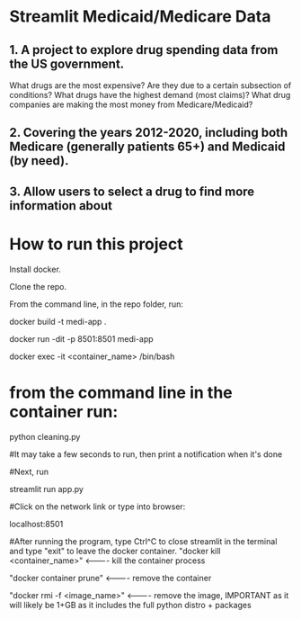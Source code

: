 # Streamlit Medicaid/Medicare Data

## 1. A project to explore drug spending data from the US government.

What drugs are the most expensive?
Are they due to a certain subsection of conditions?
What drugs have the highest demand (most claims)?
What drug companies are making the most money from Medicare/Medicaid?


## 2. Covering the years 2012-2020, including both Medicare (generally patients 65+) and Medicaid (by need).

## 3. Allow users to select a drug to find more information about

# How to run this project

Install docker.

Clone the repo.

From the command line, in the repo folder, run:

docker build -t medi-app .

docker run -dit -p 8501:8501 medi-app

docker exec -it <container_name> /bin/bash

# from the command line in the container run:

python cleaning.py

#It may take a few seconds to run, then print a notification when it's done

#Next, run

streamlit run app.py

#Click on the network link or type into browser:

localhost:8501


#After running the program, type Ctrl^C to close streamlit in the terminal and type "exit" to leave the docker container.
"docker kill <container_name>"  <---- kill the container process

"docker container prune" 	 <---- remove the container

"docker rmi -f <image_name>"   <---- remove the image, IMPORTANT as it will likely be 1+GB as it includes the full python distro + packages
